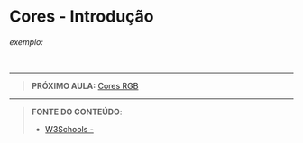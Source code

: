 # Cores - Introdução 





###### exemplo:

``` css
```





***

> **PRÓXIMO AULA:** [Cores RGB](../2.2-cores-rgb)

***


> **FONTE DO CONTEÚDO**:
>
> - [W3Schools - ]()
